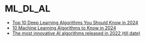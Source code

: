 # ML_DL_AL
* [Top 10 Deep Learning Algorithms You Should Know in 2024](https://www.simplilearn.com/tutorials/deep-learning-tutorial/deep-learning-algorithm)
* [10 Machine Learning Algorithms to Know in 2024](https://www.coursera.org/articles/machine-learning-algorithms)
* [The most innovative AI algorithms released in 2022 (till date)](https://analyticsindiamag.com/the-most-innovative-ai-algorithms-released-in-2022-till-date/)
